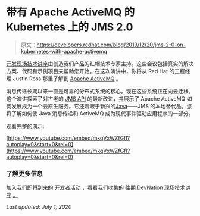 # 带有 Apache ActiveMQ 的 Kubernetes 上的 JMS 2.0

> 原文：<https://developers.redhat.com/blog/2019/12/20/jms-2-0-on-kubernetes-with-apache-activemq>

[开发现场技术讲座](https://developers.redhat.com/devnation/)由创造我们产品的红帽技术专家主持。这些会议包括真实的解决方案、代码和示例项目来帮助您开始。在这次演讲中，你将从 Red Hat 的工程经理 Justin Ross 那里了解到 [Apache ActiveMQ](https://activemq.apache.org/) 。

消息传递长期以来一直是可靠的分布式系统的核心。现在这些系统正在向云迁移。这个演讲探索了对古老的 [JMS API](https://docs.oracle.com/javaee/6/tutorial/doc/bncdr.html) 的最新改进，并展示了 Apache ActiveMQ 如何发展成为一个云原生服务。它还着眼于新兴的[Java](https://developers.redhat.com/developer-tools/java)——JMS 的本地替代品。您将了解如何使 Java 消息传递和 ActiveMQ 成为现代事件驱动应用程序的一部分。

观看完整的演示:

[https://www.youtube.com/embed/mkqVxWZfGfI?autoplay=0&start=0&rel=0](https://www.youtube.com/embed/mkqVxWZfGfI?autoplay=0&start=0&rel=0)

### **了解更多信息**

加入我们即将到来的 [开发者活动](https://developers.redhat.com/events/) ，看看我们收集的 [往期 DevNation 现场技术讲座](https://developers.redhat.com/devnation/?page=0) [。](https://developers.redhat.com/events/)

*Last updated: July 1, 2020*